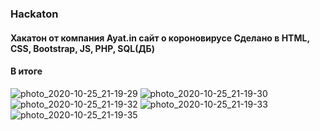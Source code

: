 ### Hackaton 
<h4 align="left">Хакатон от компания Ayat.in сайт о короновирусе Сделано в HTML, CSS, Bootstrap, JS, PHP, SQL(ДБ)</h4>
<h4 align="left">В итоге</h4
<br/>

![photo_2020-10-25_21-19-29](https://user-images.githubusercontent.com/52714747/97111257-0e2dec80-1708-11eb-8e54-83c527fdc98b.jpg)
![photo_2020-10-25_21-19-30](https://user-images.githubusercontent.com/52714747/97111259-0ff7b000-1708-11eb-9f3a-ccbcb2e7c08c.jpg)
![photo_2020-10-25_21-19-32](https://user-images.githubusercontent.com/52714747/97111260-10904680-1708-11eb-87a1-ea5b76966200.jpg)
![photo_2020-10-25_21-19-33](https://user-images.githubusercontent.com/52714747/97111261-1128dd00-1708-11eb-96be-a2a949343055.jpg)
![photo_2020-10-25_21-19-35](https://user-images.githubusercontent.com/52714747/97111262-1128dd00-1708-11eb-9f3f-6e2a5b9e3cae.jpg)


